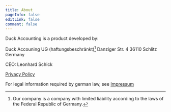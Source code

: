```yaml
---
title: About
pageInfo: false
editLink: false
comment: false
---
```


Duck Accounting is a product developed by:

<span style="white-space: nowrap;">Duck Accouning UG</span> (haftungsbeschränkt)[^haftungsbeschraenkt]
Danziger Str. 4
36110 Schlitz
Germany

CEO: Leonhard Schick

[Privacy Policy](privacy-policy)

For legal information required by german law, see [Impressum](/de/impressum)

[^haftungsbeschraenkt]: Our company is a company with limited liability according to the laws of the Federal Republic of Germany.
